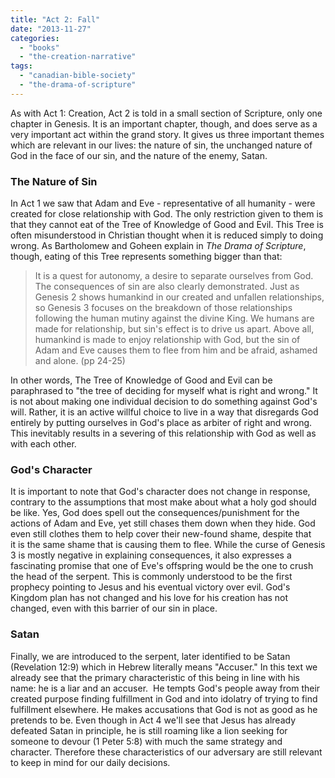 ```yaml
---
title: "Act 2: Fall"
date: "2013-11-27"
categories: 
  - "books"
  - "the-creation-narrative"
tags: 
  - "canadian-bible-society"
  - "the-drama-of-scripture"
---
```


As with Act 1: Creation, Act 2 is told in a small section of Scripture, only one chapter in Genesis. It is an important chapter, though, and does serve as a very important act within the grand story. It gives us three important themes which are relevant in our lives: the nature of sin, the unchanged nature of God in the face of our sin, and the nature of the enemy, Satan.

### <!--more-->The Nature of Sin

In Act 1 we saw that Adam and Eve - representative of all humanity - were created for close relationship with God. The only restriction given to them is that they cannot eat of the Tree of Knowledge of Good and Evil. This Tree is often misunderstood in Christian thought when it is reduced simply to doing wrong. As Bartholomew and Goheen explain in _The Drama of Scripture_, though, eating of this Tree represents something bigger than that:

> It is a quest for autonomy, a desire to separate ourselves from God. The consequences of sin are also clearly demonstrated. Just as Genesis 2 shows humankind in our created and unfallen relationships, so Genesis 3 focuses on the breakdown of those relationships following the human mutiny against the divine King. We humans are made for relationship, but sin's effect is to drive us apart. Above all, humankind is made to enjoy relationship with God, but the sin of Adam and Eve causes them to flee from him and be afraid, ashamed and alone. (pp 24-25)

In other words, The Tree of Knowledge of Good and Evil can be paraphrased to "the tree of deciding for myself what is right and wrong." It is not about making one individual decision to do something against God's will. Rather, it is an active willful choice to live in a way that disregards God entirely by putting ourselves in God's place as arbiter of right and wrong. This inevitably results in a severing of this relationship with God as well as with each other.

### God's Character

It is important to note that God's character does not change in response, contrary to the assumptions that most make about what a holy god should be like. Yes, God does spell out the consequences/punishment for the actions of Adam and Eve, yet still chases them down when they hide. God even still clothes them to help cover their new-found shame, despite that it is the same shame that is causing them to flee. While the curse of Genesis 3 is mostly negative in explaining consequences, it also expresses a fascinating promise that one of Eve's offspring would be the one to crush the head of the serpent. This is commonly understood to be the first prophecy pointing to Jesus and his eventual victory over evil. God's Kingdom plan has not changed and his love for his creation has not changed, even with this barrier of our sin in place.

### Satan

Finally, we are introduced to the serpent, later identified to be Satan (Revelation 12:9) which in Hebrew literally means "Accuser." In this text we already see that the primary characteristic of this being in line with his name: he is a liar and an accuser.  He tempts God's people away from their created purpose finding fulfillment in God and into idolatry of trying to find fulfillment elsewhere. He makes accusations that God is not as good as he pretends to be. Even though in Act 4 we'll see that Jesus has already defeated Satan in principle, he is still roaming like a lion seeking for someone to devour (1 Peter 5:8) with much the same strategy and character. Therefore these characteristics of our adversary are still relevant to keep in mind for our daily decisions.
